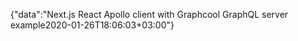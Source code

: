 {"data":"Next.js React Apollo client with Graphcool GraphQL server example2020-01-26T18:06:03+03:00"}

